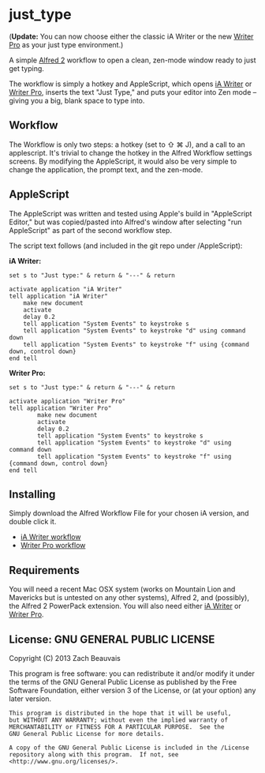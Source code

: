 just_type
=========

(**Update:** You can now choose either the classic iA Writer or the new [Writer Pro][4] as your just type environment.)

A simple [Alfred 2][1] workflow to open a clean, zen-mode window ready to just get typing.

The workflow is simply a hotkey and AppleScript, which opens [iA Writer][2] or [Writer Pro][4], inserts the text "Just Type," and puts your editor into Zen mode – giving you a big, blank space to type into.

## Workflow

The Workflow is only two steps: a hotkey (set to ⇧ ⌘ J), and a call to an applescript.  It's trivial to change the hotkey in the Alfred Workflow settings screens. By modifying the AppleScript, it would also be very simple to change the application, the prompt text, and the zen-mode. 

## AppleScript

The AppleScript was written and tested using Apple's build in "AppleScript Editor," but was copied/pasted into Alfred's window after selecting "run AppleScript" as part of the second workflow step.

The script text follows (and included in the git repo under /AppleScript):

**iA Writer:**

```
set s to "Just type:" & return & "---" & return

activate application "iA Writer"
tell application "iA Writer"
    make new document
    activate
    delay 0.2
    tell application "System Events" to keystroke s
    tell application "System Events" to keystroke "d" using command down
    tell application "System Events" to keystroke "f" using {command down, control down}
end tell
```

**Writer Pro:**

```
set s to "Just type:" & return & "---" & return

activate application "Writer Pro"
tell application "Writer Pro"
        make new document
        activate
        delay 0.2
        tell application "System Events" to keystroke s
        tell application "System Events" to keystroke "d" using command down
        tell application "System Events" to keystroke "f" using {command down, control down}
end tell
```


## Installing

Simply download the Alfred Workflow File for your chosen iA version, and double click it.

* [iA Writer workflow][3]
* [Writer Pro workflow][5]

## Requirements

You will need a recent Mac OSX system (works on Mountain Lion and Mavericks but is untested on any other systems), Alfred 2, and (possibly), the Alfred 2 PowerPack extension.
You will also need either [iA Writer][2] or [Writer Pro][4]. 

## License: GNU GENERAL PUBLIC LICENSE

Copyright (C) 2013 Zach Beauvais

This program is free software: you can redistribute it and/or modify
    it under the terms of the GNU General Public License as published by
    the Free Software Foundation, either version 3 of the License, or
    (at your option) any later version.

    This program is distributed in the hope that it will be useful,
    but WITHOUT ANY WARRANTY; without even the implied warranty of
    MERCHANTABILITY or FITNESS FOR A PARTICULAR PURPOSE.  See the
    GNU General Public License for more details.

    A copy of the GNU General Public License is included in the /License
    repository along with this program.  If not, see 
    <http://www.gnu.org/licenses/>.


[1]: http://www.alfredapp.com/
[2]: http://www.iawriter.com/mac/
[3]: https://github.com/beauvais/just_type/blob/master/just_type.alfredworkflow?raw=true
[4]: http://writer.pro/
[5]: https://github.com/beauvais/just_type/blob/master/just_type_pro.alfredworkflow?raw=true
